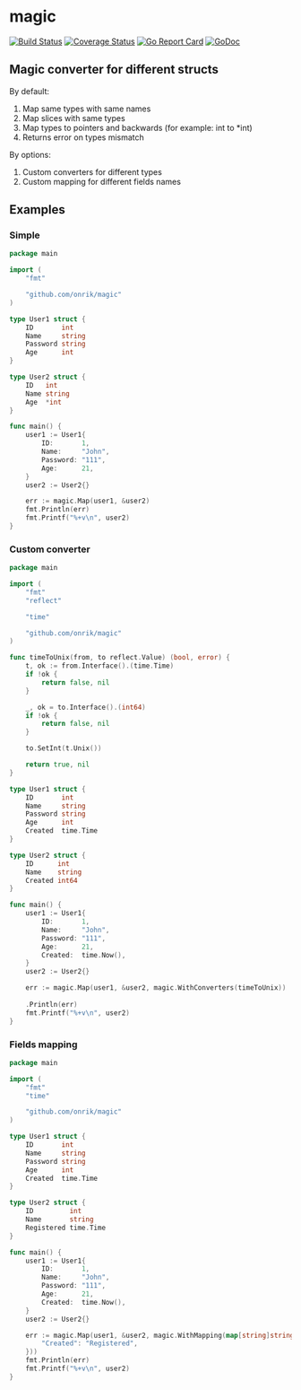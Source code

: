# magic
[![Build Status](https://travis-ci.org/onrik/magic.svg?branch=master)](https://travis-ci.org/onrik/magic)
[![Coverage Status](https://coveralls.io/repos/github/onrik/magic/badge.svg?branch=master)](https://coveralls.io/github/onrik/magic?branch=master)
[![Go Report Card](https://goreportcard.com/badge/github.com/onrik/magic)](https://goreportcard.com/report/github.com/onrik/magic)
[![GoDoc](https://godoc.org/github.com/onrik/magic?status.svg)](https://godoc.org/github.com/onrik/magic)

## Magic converter for different structs
By default:
1. Map same types with same names
1. Map slices with same types 
1. Map types to pointers and backwards (for example: int to *int) 
1. Returns error on types mismatch

By options:
1. Custom converters for different types
1. Custom mapping for different fields names

## Examples
### Simple
```go
package main

import (
	"fmt"

	"github.com/onrik/magic"
)

type User1 struct {
	ID       int
	Name     string
	Password string
	Age      int
}

type User2 struct {
	ID   int
	Name string
	Age  *int
}

func main() {
	user1 := User1{
		ID:       1,
		Name:     "John",
		Password: "111",
		Age:      21,
	}
	user2 := User2{}

	err := magic.Map(user1, &user2)
	fmt.Println(err)
	fmt.Printf("%+v\n", user2)
}
```

### Custom converter
```go
package main

import (
	"fmt"
	"reflect"

	"time"

	"github.com/onrik/magic"
)

func timeToUnix(from, to reflect.Value) (bool, error) {
	t, ok := from.Interface().(time.Time)
	if !ok {
		return false, nil
	}

	_, ok = to.Interface().(int64)
	if !ok {
		return false, nil
	}

	to.SetInt(t.Unix())

	return true, nil
}

type User1 struct {
	ID       int
	Name     string
	Password string
	Age      int
	Created  time.Time
}

type User2 struct {
	ID      int
	Name    string
	Created int64
}

func main() {
	user1 := User1{
		ID:       1,
		Name:     "John",
		Password: "111",
		Age:      21,
		Created:  time.Now(),
	}
	user2 := User2{}

	err := magic.Map(user1, &user2, magic.WithConverters(timeToUnix))
	
	.Println(err)
	fmt.Printf("%+v\n", user2)
}
```


### Fields mapping
```go
package main

import (
	"fmt"
	"time"

	"github.com/onrik/magic"
)

type User1 struct {
	ID       int
	Name     string
	Password string
	Age      int
	Created  time.Time
}

type User2 struct {
	ID         int
	Name       string
	Registered time.Time
}

func main() {
	user1 := User1{
		ID:       1,
		Name:     "John",
		Password: "111",
		Age:      21,
		Created:  time.Now(),
	}
	user2 := User2{}

	err := magic.Map(user1, &user2, magic.WithMapping(map[string]string{
		"Created": "Registered",
	}))
	fmt.Println(err)
	fmt.Printf("%+v\n", user2)
}
```


